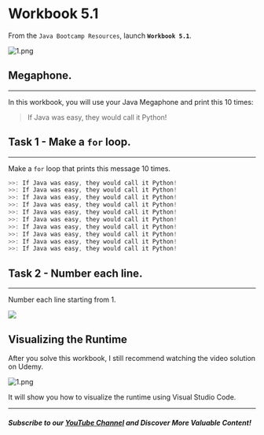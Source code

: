 # Workbook 5.1

From the `Java Bootcamp Resources`, launch **`Workbook 5.1`**.

![1.png](https://firebasestorage.googleapis.com/v0/b/learnthepart-75aed.appspot.com/o/images%2F7a57d41b-e14c-4a72-9653-3cc00dfc2ca0?alt=media&token=9e37ad99-9f29-4845-bec0-a2e81575b47a)
## Megaphone.
----------

In this workbook, you will use your Java Megaphone and print this 10 times:

> If Java was easy, they would call it Python!

## Task 1 - Make a `for` loop.
---------------------------

Make a `for` loop that prints this message 10 times.

```java
>>﻿: If Java was easy, they would call it Python!
>>﻿: If Java was easy, they would call it Python!
>>﻿: If Java was easy, they would call it Python!
>>﻿: If Java was easy, they would call it Python!
>>﻿: If Java was easy, they would call it Python!
>>﻿: If Java was easy, they would call it Python!
>>﻿: If Java was easy, they would call it Python!
>>﻿: If Java was easy, they would call it Python!
>>﻿: If Java was easy, they would call it Python!
>>﻿: If Java was easy, they would call it Python!
```

## Task 2 - Number each line.
--------------------------

Number each line starting from 1.

![](https://firebasestorage.googleapis.com/v0/b/learnthepart-75aed.appspot.com/o/images%2Fd5440a20-73eb-4d2c-b01f-01455647dd66?alt=media&token=d59a7d03-9fbe-44d6-bfb7-da3e5469a4bd)

## Visualizing the Runtime

After you solve this workbook, I still recommend watching the video solution on Udemy.

![1.png](https://firebasestorage.googleapis.com/v0/b/learnthepart-75aed.appspot.com/o/images%2F6bf7fc37-b1ab-4ab2-bdfe-a46008c16cb2?alt=media&token=b2b6dea7-fbab-4e13-bcb2-6dfb85795cb0)

It will show you how to visualize the runtime using Visual Studio Code.

----------
##### Subscribe to our [YouTube Channel](https://www.youtube.com/@RayanSlim087?sub_confirmation=1) and Discover More Valuable Content!